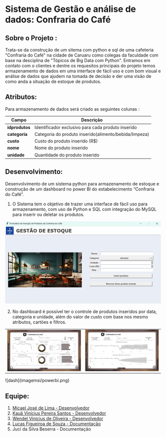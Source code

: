 # Sistema de Gestão e análise de dados: Confraria do Café

## Sobre o Projeto :

Trata-se da construção de um sitema com python e sql de uma cafeteria "Confraria do Café" na cidade de Caruaru como colegas da faculdade com base na desciplina de "Tópicos de Big Data com Python". Entramos em contato com o clientes e dentre os requesitos principais do projeto temos armazenamento de dados em uma interface de fácil uso e com bom visual e análise de dados que ajudem na tomada de decisão e der uma visão de como anda a situação de estoque de produtos.

## Atributos:

Para armazenamento de dados será criado as seguintes colunas :

| Campo                  | Descrição                                                                |
|------------------------|--------------------------------------------------------------------------|
| **idprodutos**         | Identificador exclusivo para cada produto inserido                       |
| **categoria**          | Categoria do produto inserido(alimento/bebida/limpeza)                   |
| **custo**              | Custo do produto inserido (R$)                                           |
| **nome**               | Nome do produto inserido                                                 |
| **unidade**            | Quantidade do produto inserido                                           |

## Desenvolvimento:

Desenvolvimento de um sistema python para armazenamento de estoque e construção de um dashboard no power BI do estabelecimento “Confraria do Café”.

1. O Sistema tem o objetivo de trazer uma interface de fácil uso para armazenamento, com uso de Python e SQL com integração do MySQL para inserir ou deletar os produtos.

![sistemapy](imagemsi/sistema.png)
  
2. No dashboard é possível ter o controle de produtos inseridos por data, categoria e unidade, além do valor de custo com base nos mesmo atributos, cartões e filtros.
<table>
  <tr>
    <td><img src="imagemsi/bi1.png" alt="pagina1" width="400"/></td>
    <td><img src="imagemsi/bi2.png" alt="pagina2" width="400"/></td>
  </tr>
</table>
![dash](imagemsi/powerbi.png)

## Equipe:

1. [Micael José de Lima - Desenvolvedor](https://github.com/micaellimaj)
2. [Kauã Vinícius Pereira Santos - Desenvolvedor](https://github.com/kauavinips)
3. [Wendel Vinicius de Oliveira - Desenvolvedor](https://github.com/WendelAgra)
4. [Lucas Figueiroa de Souza - Documentação](https://github.com/LucasFig04)
5. Jucí da Silva Beserra - Documentação



